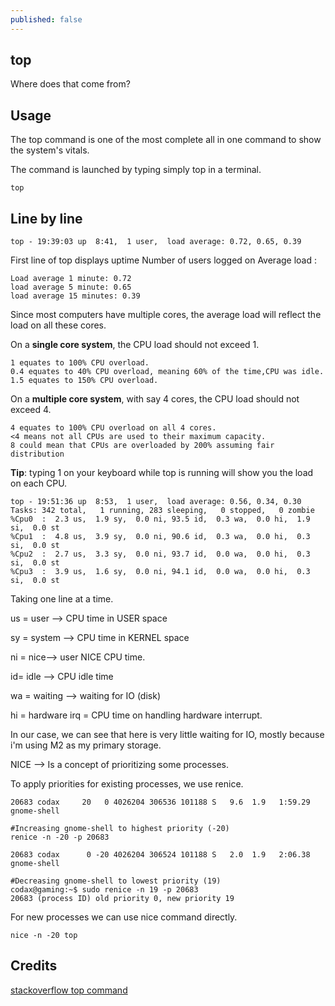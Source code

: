 ```yaml
---
published: false
---
```

## top

Where does that come from?

## Usage
The top command is one of the most complete all in one command to show the system's vitals.

The command is launched by typing simply top in a terminal.
```
top
```
## Line by line
```
top - 19:39:03 up  8:41,  1 user,  load average: 0.72, 0.65, 0.39
```
First line of top displays uptime
Number of users logged on
Average load : 

```
Load average 1 minute: 0.72
load average 5 minute: 0.65
load average 15 minutes: 0.39
```
Since most computers have multiple cores, the average load will reflect the load on all these cores.

On a **single core system**, the CPU load should not exceed 1.
```
1 equates to 100% CPU overload.
0.4 equates to 40% CPU overload, meaning 60% of the time,CPU was idle.
1.5 equates to 150% CPU overload.
```
On a **multiple core system**, with say 4 cores, the CPU load should not exceed 4.
```
4 equates to 100% CPU overload on all 4 cores.
<4 means not all CPUs are used to their maximum capacity.
8 could mean that CPUs are overloaded by 200% assuming fair distribution 
```
**Tip**: typing 1 on your keyboard while top is running will show you the load on each CPU.
```
top - 19:51:36 up  8:53,  1 user,  load average: 0.56, 0.34, 0.30
Tasks: 342 total,   1 running, 283 sleeping,   0 stopped,   0 zombie
%Cpu0  :  2.3 us,  1.9 sy,  0.0 ni, 93.5 id,  0.3 wa,  0.0 hi,  1.9 si,  0.0 st
%Cpu1  :  4.8 us,  3.9 sy,  0.0 ni, 90.6 id,  0.3 wa,  0.0 hi,  0.3 si,  0.0 st
%Cpu2  :  2.7 us,  3.3 sy,  0.0 ni, 93.7 id,  0.0 wa,  0.0 hi,  0.3 si,  0.0 st
%Cpu3  :  3.9 us,  1.6 sy,  0.0 ni, 94.1 id,  0.0 wa,  0.0 hi,  0.3 si,  0.0 st
```

Taking one line at a time.

us = user --> CPU time in USER space

sy = system --> CPU time in KERNEL space

ni = nice--> user NICE CPU time.

id= idle --> CPU idle time

wa = waiting --> waiting for IO (disk)

hi = hardware irq = CPU time on handling hardware interrupt.


In our case, we can see that here is very little waiting for IO, mostly because i'm using M2 as my primary storage.

NICE --> Is a concept of prioritizing some processes.

To apply priorities for existing processes, we use renice.

```
20683 codax     20   0 4026204 306536 101188 S   9.6  1.9   1:59.29 gnome-shell                      

#Increasing gnome-shell to highest priority (-20)
renice -n -20 -p 20683

20683 codax      0 -20 4026204 306524 101188 S   2.0  1.9   2:06.38 gnome-shell                      

#Decreasing gnome-shell to lowest priority (19)
codax@gaming:~$ sudo renice -n 19 -p 20683
20683 (process ID) old priority 0, new priority 19

```
For new processes we can use nice command directly.
```
nice -n -20 top
```
## Credits
[stackoverflow top command](https://unix.stackexchange.com/questions/18918/linux-top-command-what-are-us-sy-ni-id-wa-hi-si-and-st-for-cpu-usage)


